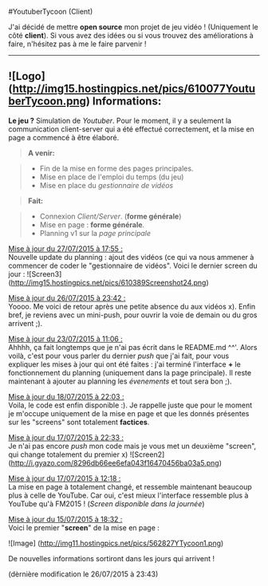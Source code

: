 #YoutuberTycoon (Client)

J'ai décidé de mettre **open source** mon projet de jeu vidéo ! (Uniquement le côté **client**).
Si vous avez des idées ou si vous trouvez des améliorations à faire, n'hésitez pas à me le faire parvenir !

----------
![Logo] (http://img15.hostingpics.net/pics/610077YoutuberTycoon.png)
Informations:
-------------

**Le jeu ?** Simulation de *Youtuber*.
Pour le moment, il y a seulement la communication client-server qui a été effectué correctement, et la mise en page a commencé à être élaboré.

> **A venir:**

> - Fin de la mise en forme des pages principales.
> - Mise en place de l'emploi du temps (du jeu)
> - Mise en place du <i>gestionnaire de vidéos</i>


> **Fait:**

> - Connexion *Client/Server*. (**forme générale**)
> - Mise en page : **forme générale**.
> - Planning v1 sur la <i>page principale</i>

<u>Mise à jour du 27/07/2015 à 17:55 :</u></br>
Nouvelle update du planning : ajout des vidéos (ce qui va nous ammener à commencer de coder le "gestionnaire de vidéos".
Voici le dernier screen du jour :
![Screen3] (http://img15.hostingpics.net/pics/610389Screenshot24.png)

<u>Mise à jour du 26/07/2015 à 23:42 :</u></br>
Yoooo. Me voici de retour après une petite absence du aux vidéos x). Enfin bref, je reviens avec un mini-push, pour ouvrir la voie de demain ou du gros arrivent ;).

<u>Mise à jour du 23/07/2015 à 11:06 :</u></br>
Ahhhh, ça fait longtemps que je n'ai pas écrit dans le README.md ^^'. Alors voilà, c'est pour vous parler du dernier <i>push</i> que j'ai fait, pour vous expliquer les mises à jour qui ont été faites : j'ai terminé l'interface **+** le fonctionnement du planning (uniquement dans la page principale). Il reste maintenant à ajouter au planning les <i>évenements</i> et tout sera bon ;).

<u>Mise à jour du 18/07/2015 à 22:03 :</u></br>
Voila, le code est enfin disponible :). Je rappelle juste que pour le moment je m'occupe uniquement de la mise en page et que les donnés présentes sur les "screens" sont totalement **factices**.

<u>Mise à jour du 17/07/2015 à 22:33 :</u></br>
Je n'ai pas encore <i>push</i> mon code mais je vous met un deuxième "screen", qui change totalement du premier x)
![Screen2] (http://i.gyazo.com/8296db66ee6efa043f16470456ba03a5.png)

<u>Mise à jour du 17/07/2015 à 12:18 :</u></br>
La mise en page à totalement changé, et ressemble maintenant beaucoup plus à celle de YouTube. Car oui, c'est mieux l'interface ressemble plus à YouTube qu'à FM2015 ! (<i>Screen disponible dans la journée</i>)

<u>Mise à jour du 15/07/2015 à 18:32 :</u></br>
Voici le premier "**screen**" de la mise en page :

![Image] (http://img11.hostingpics.net/pics/562827YTycoon1.png)

De nouvelles informations sortiront dans les jours qui arrivent !

(dèrnière modification le 26/07/2015 à 23:43)


